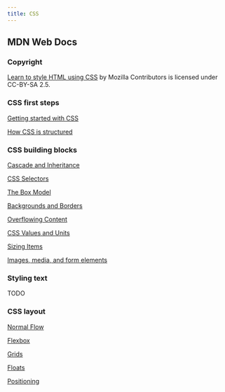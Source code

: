```yaml
---
title: CSS
---
```


## MDN Web Docs

### Copyright

[Learn to style HTML using CSS](https://developer.mozilla.org/en-US/docs/Learn/CSS) by Mozilla Contributors is licensed under CC-BY-SA 2.5.

### CSS first steps

[Getting started with CSS](./getting-started)

[How CSS is structured](./css-structure)

### CSS building blocks

[Cascade and Inheritance](./cascade-inheritance/)

[CSS Selectors](./css-selectors/)

[The Box Model](./box-model/)

[Backgrounds and Borders](./backgrounds-and-borders/)

[Overflowing Content](./overflowing-content/)

[CSS Values and Units](./values-and-units/)

[Sizing Items](./sizing-items/)

[Images, media, and form elements](./image-media-form/)

### Styling text

TODO

### CSS layout

[Normal Flow](./normal-flow/)

[Flexbox](./flexbox)

[Grids](./grids/)

[Floats](./floats/)

[Positioning](./positioning)
